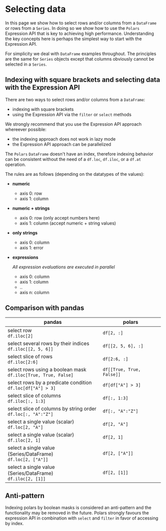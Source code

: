 # Selecting data

In this page we show how to select rows and/or columns from a `DataFrame` or rows from a `Series`. In doing so we show how to use the `Polars` Expression API that is key to achieving high performance. Understanding the key concepts here is perhaps the simplest way to start with the Expression API.

For simplicity we deal with `DataFrame` examples throughout. The principles are the same for `Series` objects except that columns obviously cannot be selected in a `Series`.

## Indexing with square brackets and selecting data with the Expression API
There are two ways to select rows and/or columns from a `DataFrame`:
- indexing with square brackets
- using the Expression API via the `filter` or `select` methods



We strongly recommend that you use the Expression API approach whereever possible:
- the indexing approach does not work in lazy mode
- the Expression API approach can be parallelized


The `Polars` `DataFrame` doesn't have an index, therefore indexing behavior can be consistent without the need of a `df.loc`,
`df.iloc`, or a `df.at` operation.

The rules are as follows (depending on the datatypes of the values):

- **numeric**

  - axis 0: row
  - axis 1: column

- **numeric + strings**

  - axis 0: row (only accept numbers here)
  - axis 1: column (accept numeric + string values)

- **only strings**

  - axis 0: column
  - axis 1: error

- **expressions**

  _All expression evaluations are executed in parallel_

  - axis 0: column
  - axis 1: column
  - ..
  - axis n: column

## Comparison with pandas

| pandas                                                                | polars                        |
|-----------------------------------------------------------------------|-------------------------------|
| select row<br> `df.iloc[2]`                                           | `df[2, :]`                    |
| select several rows by their indices<br> `df.iloc[[2, 5, 6]]`         | `df[[2, 5, 6], :]`            |
| select slice of rows<br> `df.iloc[2:6]`                               | `df[2:6, :]`                  |
| select rows using a boolean mask<br> `df.iloc[True, True, False]`     | `df[[True, True, False]]`     |
| select rows by a predicate condition<br> `df.loc[df["A"] > 3]`        | `df[df["A"] > 3]`             |
| select slice of columns<br> `df.iloc[:, 1:3]`                         | `df[:, 1:3]`                  |
| select slice of columns by string order<br> `df.loc[:, "A":"Z"]`      | `df[:, "A":"Z"]`              |
| select a single value (scalar)<br> `df.loc[2, "A"]`                   | `df[2, "A"]`                  |
| select a single value (scalar)<br> `df.iloc[2, 1]`                    | `df[2, 1]`                    |
| select a single value (Series/DataFrame)<br> `df.loc[2, ["A"]]`       | `df[2, ["A"]]`                |
| select a single value (Series/DataFrame)<br> `df.iloc[2, [1]]`        | `df[2, [1]]`                  |

## Anti-pattern

Indexing polars by boolean masks is considered an anti-pattern and the functionality may be removed in the future.
Polars strongly favours the expression API in combination with `select` and `filter` in favor of accessing by index.

